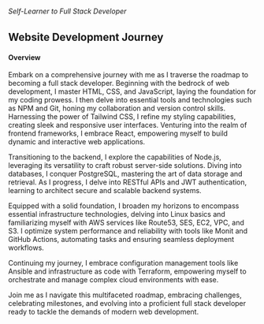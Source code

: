 ###### Self-Learner to Full Stack Developer
## Website Development Journey

#### Overview
Embark on a comprehensive journey with me as I traverse the roadmap to becoming a full stack developer. Beginning with the bedrock of web development, I master HTML, CSS, and JavaScript, laying the foundation for my coding prowess. I then delve into essential tools and technologies such as NPM and Git, honing my collaboration and version control skills. Harnessing the power of Tailwind CSS, I refine my styling capabilities, creating sleek and responsive user interfaces. Venturing into the realm of frontend frameworks, I embrace React, empowering myself to build dynamic and interactive web applications.

Transitioning to the backend, I explore the capabilities of Node.js, leveraging its versatility to craft robust server-side solutions. Diving into databases, I conquer PostgreSQL, mastering the art of data storage and retrieval. As I progress, I delve into RESTful APIs and JWT authentication, learning to architect secure and scalable backend systems.

Equipped with a solid foundation, I broaden my horizons to encompass essential infrastructure technologies, delving into Linux basics and familiarizing myself with AWS services like Route53, SES, EC2, VPC, and S3. I optimize system performance and reliability with tools like Monit and GitHub Actions, automating tasks and ensuring seamless deployment workflows.

Continuing my journey, I embrace configuration management tools like Ansible and infrastructure as code with Terraform, empowering myself to orchestrate and manage complex cloud environments with ease.

Join me as I navigate this multifaceted roadmap, embracing challenges, celebrating milestones, and evolving into a proficient full stack developer ready to tackle the demands of modern web development.